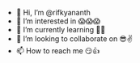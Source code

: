 - 👋 Hi, I’m @rifkyananth
- 👀 I’m interested in 😱😱😱
- 🌱 I’m currently learning 💪😁
- 💞️ I’m looking to collaborate on 😎✌️
- 📫 How to reach me 😏👍

<!---
rifkyananth/rifkyananth is a ✨ special ✨ repository because its `README.md` (this file) appears on your GitHub profile.
You can click the Preview link to take a look at your changes.
--->
